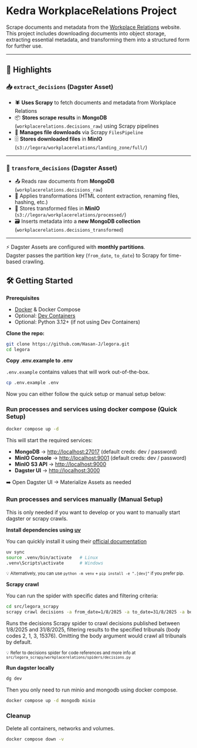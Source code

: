# Kedra WorkplaceRelations Project  

Scrape documents and metadata from the [Workplace Relations](https://workplacerelations.ie/en/search) website.  
This project includes downloading documents into object storage, extracting essential metadata, and transforming them into a structured form for further use.  

---

## 🚀 Highlights  

### 📥 `extract_decisions` (Dagster Asset)  
- 🕷 **Uses Scrapy** to fetch documents and metadata from Workplace Relations  
- 📦 **Stores scrape results** in **MongoDB** (`workplacerelations.decisions_raw`) using Scrapy pipelines  
- 📑 **Manages file downloads** via Scrapy `FilesPipeline`  
- 🗄 **Stores downloaded files** in **MinIO** (`s3://legora/workplacerelations/landing_zone/full/`)  

---

### 🔄 `transform_decisions` (Dagster Asset)  
- 📤 Reads raw documents from **MongoDB** (`workplacerelations.decisions_raw`)  
- 🧹 Applies transformations (HTML content extraction, renaming files, hashing, etc.)  
- 📂 Stores transformed files in **MinIO** (`s3://legora/workplacerelations/processed/`)  
- 🗃 Inserts metadata into a **new MongoDB collection** (`workplacerelations.decisions_transformed`)  

---

⚡ Dagster Assets are configured with **monthly partitions**.  
Dagster passes the partition key (`from_date`, `to_date`) to Scrapy for time-based crawling.  

## 🛠 Getting Started  

**Prerequisites**  
- [Docker](https://docs.docker.com/get-docker/) & Docker Compose  
- Optional: [Dev Containers](https://code.visualstudio.com/docs/devcontainers/containers)  
- Optional: Python 3.12+ (if not using Dev Containers)  

**Clone the repo:**
```bash
git clone https://github.com/Hasan-J/legora.git
cd legora
```

**Copy .env.example to .env**

`.env.example` contains values that will work out-of-the-box.

```bash
cp .env.example .env
```

Now you can either follow the quick setup or manual setup below:

### Run processes and services using docker compose (Quick Setup)

```bash
docker compose up -d
```

This will start the required services:
- **MongoDB** → [http://localhost:27017](http://localhost:27017) (default creds: dev / password)
- **MinIO Console** → [http://localhost:9001](http://localhost:9001) (default creds: dev / password)
- **MinIO S3 API** → [http://localhost:9000](http://localhost:9000)
- **Dagster UI** → [http://localhost:3000](http://localhost:3000)


➡️ Open Dagster UI → Materialize Assets as needed

### Run processes and services manually (Manual Setup)

This is only needed if you want to develop or you want to manually start dagster or scrapy crawls.

**Install dependencies using [uv](https://docs.astral.sh/uv/)**

You can quickly install it using their [official documentation](https://docs.astral.sh/uv/getting-started/installation/)

```bash
uv sync
source .venv/bin/activate   # Linux
.venv\Scripts\activate      # Windows
```
<sub>💡 Alternatively, you can use `python -m venv` + `pip install -e ".[dev]"` if you prefer pip.</sub>

**Scrapy crawl**

You can run the spider with specific dates and filtering criteria:

```bash
cd src/legora_scrapy
scrapy crawl decisions -a from_date=1/8/2025 -a to_date=31/8/2025 -a body=2,1,3,15376
```

Runs the decisions Scrapy spider to crawl decisions published between 1/8/2025 and 31/8/2025, filtering results to the specified tribunals (body codes 2, 1, 3, 15376). Omitting the body argument would crawl all tribunals by default.

<sub>💡 Refer to decisions spider for code references and more info at `src/legora_scrapy/workplacerelations/spiders/decisions.py`</sub>

**Run dagster locally**

```bash
dg dev
```

Then you only need to run minio and mongodb using docker compose.

```bash
docker compose up -d mongodb minio
```

### Cleanup

Delete all containers, networks and volumes.

```bash
docker compose down -v
```
